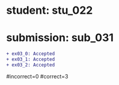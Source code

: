 # student: stu_022
# submission: sub_031

```diff
+ ex03_0: Accepted
+ ex03_1: Accepted
+ ex03_2: Accepted
```
#incorrect=0
#correct=3
